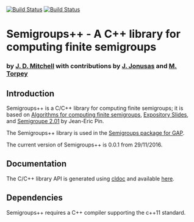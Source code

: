 [![Build Status](https://travis-ci.org/james-d-mitchell/semigroupsplusplus.svg?branch=master)](https://travis-ci.org/james-d-mitchell/semigroupsplusplus)
[![Build Status](https://ci.appveyor.com/api/projects/status/github/james-d-mitchell/semigroupsplusplus)](https://ci.appveyor.com/api/projects/status/github/james-d-mitchell/semigroupsplusplus) 

# Semigroups++ - A C++ library for computing finite semigroups
### by [J. D. Mitchell](http://www-groups.mcs.st-andrews.ac.uk/~jamesm/) with contributions by [J. Jonusas](http://www-circa.mcs.st-andrews.ac.uk/~julius/) and [M. Torpey](http://www-circa.mcs.st-andrews.ac.uk/~mct25/)

## Introduction
Semigroups++ is a C/C++ library for computing finite semigroups; it is based on 
[Algorithms for computing finite semigroups](https://www.irif.fr/~jep/PDF/Rio.pdf), 
[Expository Slides](https://www.irif.fr/~jep/PDF/Exposes/StAndrews.pdf), and 
[Semigroupe 2.01](https://www.irif.fr/~jep/Logiciels/Semigroupe2.0/semigroupe2.html) by Jean-Eric Pin.

The Semigroups++ library is used in the [Semigroups package for GAP](https://gap-packages.github.io/Semigroups/).

The current version of Semigroups++ is 0.0.1 from 29/11/2016.

## Documentation
The C/C++ library API is generated using [cldoc](https://github.com/jessevdk/cldoc) and available [here](http://james-d-mitchell.github.io/semigroupsplusplus/).

## Dependencies

Semigroups++ requires a C++ compiler supporting the c++11 standard.

